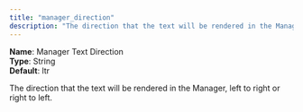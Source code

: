 ```yaml
---
title: "manager_direction"
description: "The direction that the text will be rendered in the Manager, left to right or right to left"
---
```


**Name**: Manager Text Direction  
**Type**: String  
**Default**: ltr

The direction that the text will be rendered in the Manager, left to right or right to left.